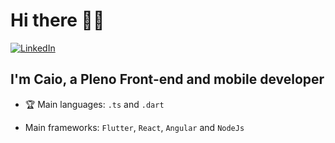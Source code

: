 # Hi there 👋🏽

[![LinkedIn](https://img.shields.io/badge/Connect-LinkedIn-blue)](https://www.linkedin.com/in/caiohmreis/)

## I'm Caio, a Pleno Front-end and mobile developer

- 🏆 Main languages: `.ts` and `.dart`
  
-  Main frameworks: `Flutter`, `React`, `Angular` and `NodeJs`
